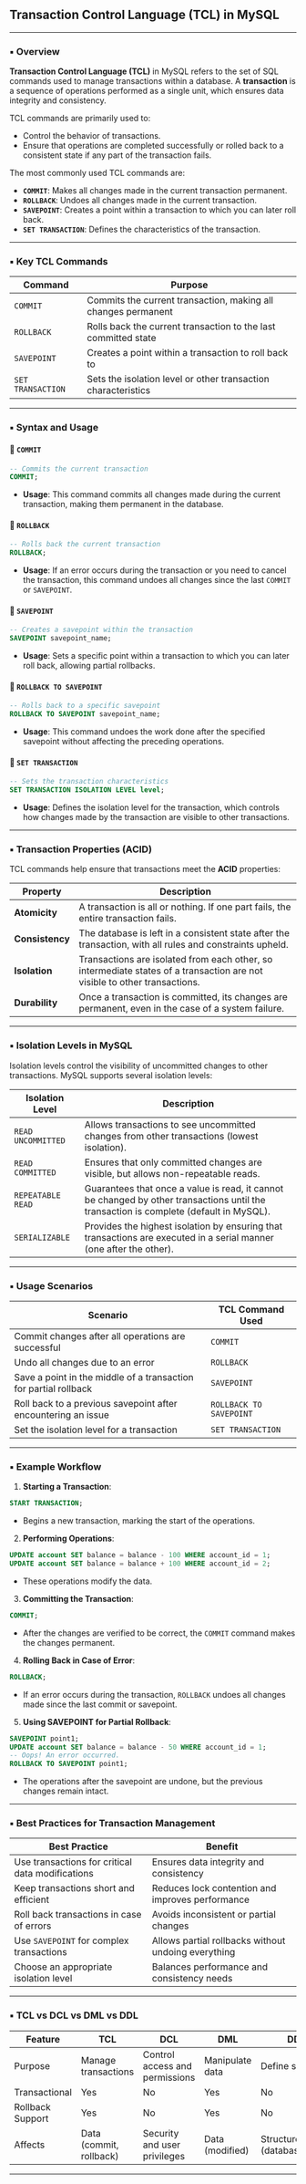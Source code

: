 ## Transaction Control Language (TCL) in MySQL

---

### ▪️ Overview

**Transaction Control Language (TCL)** in MySQL refers to the set of SQL commands used to manage transactions within a database. A **transaction** is a sequence of operations performed as a single unit, which ensures data integrity and consistency.

TCL commands are primarily used to:
- Control the behavior of transactions.
- Ensure that operations are completed successfully or rolled back to a consistent state if any part of the transaction fails.

The most commonly used TCL commands are:
- **`COMMIT`**: Makes all changes made in the current transaction permanent.
- **`ROLLBACK`**: Undoes all changes made in the current transaction.
- **`SAVEPOINT`**: Creates a point within a transaction to which you can later roll back.
- **`SET TRANSACTION`**: Defines the characteristics of the transaction.

---

### ▪️ Key TCL Commands

| Command        | Purpose                                          |
|----------------|--------------------------------------------------|
| `COMMIT`       | Commits the current transaction, making all changes permanent |
| `ROLLBACK`     | Rolls back the current transaction to the last committed state |
| `SAVEPOINT`    | Creates a point within a transaction to roll back to |
| `SET TRANSACTION` | Sets the isolation level or other transaction characteristics |

---

### ▪️ Syntax and Usage

#### 🔹 `COMMIT`
```sql
-- Commits the current transaction
COMMIT;
```
- **Usage**: This command commits all changes made during the current transaction, making them permanent in the database.

#### 🔹 `ROLLBACK`
```sql
-- Rolls back the current transaction
ROLLBACK;
```
- **Usage**: If an error occurs during the transaction or you need to cancel the transaction, this command undoes all changes since the last `COMMIT` or `SAVEPOINT`.

#### 🔹 `SAVEPOINT`
```sql
-- Creates a savepoint within the transaction
SAVEPOINT savepoint_name;
```
- **Usage**: Sets a specific point within a transaction to which you can later roll back, allowing partial rollbacks.

#### 🔹 `ROLLBACK TO SAVEPOINT`
```sql
-- Rolls back to a specific savepoint
ROLLBACK TO SAVEPOINT savepoint_name;
```
- **Usage**: This command undoes the work done after the specified savepoint without affecting the preceding operations.

#### 🔹 `SET TRANSACTION`
```sql
-- Sets the transaction characteristics
SET TRANSACTION ISOLATION LEVEL level;
```
- **Usage**: Defines the isolation level for the transaction, which controls how changes made by the transaction are visible to other transactions.

---

### ▪️ Transaction Properties (ACID)

TCL commands help ensure that transactions meet the **ACID** properties:

| Property        | Description                                      |
|-----------------|--------------------------------------------------|
| **Atomicity**   | A transaction is all or nothing. If one part fails, the entire transaction fails. |
| **Consistency** | The database is left in a consistent state after the transaction, with all rules and constraints upheld. |
| **Isolation**   | Transactions are isolated from each other, so intermediate states of a transaction are not visible to other transactions. |
| **Durability**  | Once a transaction is committed, its changes are permanent, even in the case of a system failure. |

---

### ▪️ Isolation Levels in MySQL

Isolation levels control the visibility of uncommitted changes to other transactions. MySQL supports several isolation levels:

| Isolation Level        | Description                                             |
|------------------------|---------------------------------------------------------|
| `READ UNCOMMITTED`     | Allows transactions to see uncommitted changes from other transactions (lowest isolation). |
| `READ COMMITTED`       | Ensures that only committed changes are visible, but allows non-repeatable reads. |
| `REPEATABLE READ`      | Guarantees that once a value is read, it cannot be changed by other transactions until the transaction is complete (default in MySQL). |
| `SERIALIZABLE`         | Provides the highest isolation by ensuring that transactions are executed in a serial manner (one after the other). |

---

### ▪️ Usage Scenarios

| Scenario                                   | TCL Command Used        |
|--------------------------------------------|-------------------------|
| Commit changes after all operations are successful | `COMMIT`              |
| Undo all changes due to an error           | `ROLLBACK`             |
| Save a point in the middle of a transaction for partial rollback | `SAVEPOINT`           |
| Roll back to a previous savepoint after encountering an issue | `ROLLBACK TO SAVEPOINT` |
| Set the isolation level for a transaction | `SET TRANSACTION`      |

---

### ▪️ Example Workflow

1. **Starting a Transaction**:
```sql
START TRANSACTION;
```
- Begins a new transaction, marking the start of the operations.

2. **Performing Operations**:
```sql
UPDATE account SET balance = balance - 100 WHERE account_id = 1;
UPDATE account SET balance = balance + 100 WHERE account_id = 2;
```
- These operations modify the data.

3. **Committing the Transaction**:
```sql
COMMIT;
```
- After the changes are verified to be correct, the `COMMIT` command makes the changes permanent.

4. **Rolling Back in Case of Error**:
```sql
ROLLBACK;
```
- If an error occurs during the transaction, `ROLLBACK` undoes all changes made since the last commit or savepoint.

5. **Using SAVEPOINT for Partial Rollback**:
```sql
SAVEPOINT point1;
UPDATE account SET balance = balance - 50 WHERE account_id = 1;
-- Oops! An error occurred.
ROLLBACK TO SAVEPOINT point1;
```
- The operations after the savepoint are undone, but the previous changes remain intact.

---

### ▪️ Best Practices for Transaction Management

| Best Practice                           | Benefit                                       |
|-----------------------------------------|-----------------------------------------------|
| Use transactions for critical data modifications | Ensures data integrity and consistency       |
| Keep transactions short and efficient   | Reduces lock contention and improves performance |
| Roll back transactions in case of errors | Avoids inconsistent or partial changes       |
| Use `SAVEPOINT` for complex transactions | Allows partial rollbacks without undoing everything |
| Choose an appropriate isolation level   | Balances performance and consistency needs   |

---

### ▪️ TCL vs DCL vs DML vs DDL

| Feature         | TCL                                    | DCL                             | DML                             | DDL                             |
|-----------------|----------------------------------------|---------------------------------|---------------------------------|----------------------------------|
| Purpose         | Manage transactions                    | Control access and permissions  | Manipulate data                 | Define schema                   |
| Transactional   | Yes                                    | No                              | Yes                             | No                               |
| Rollback Support| Yes                                    | No                              | Yes                             | No                               |
| Affects         | Data (commit, rollback)                | Security and user privileges    | Data (modified)                 | Structure (database/table)       |

---
